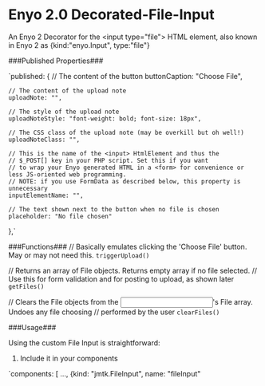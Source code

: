 Enyo 2.0 Decorated-File-Input
=============================

An Enyo 2 Decorator for the &lt;input type="file"> HTML element, also known in Enyo 2 as {kind:"enyo.Input", type:"file"}

###Published Properties###
    
`published: {
    // The content of the button
    buttonCaption: "Choose File",

    // The content of the upload note
    uploadNote: "",

	// The style of the upload note
    uploadNoteStyle: "font-weight: bold; font-size: 18px",
    
	// The CSS class of the upload note (may be overkill but oh well!)
    uploadNoteClass: "",
    
	// This is the name of the <input> HtmlElement and thus the
    // $_POST[] key in your PHP script. Set this if you want
    // to wrap your Enyo generated HTML in a <form> for convenience or less JS-oriented web programming.
    // NOTE: if you use FormData as described below, this property is unnecessary
    inputElementName: "",
    
	// The text shown next to the button when no file is chosen
    placeholder: "No file chosen"
},`

###Functions###
// Basically emulates clicking the 'Choose File' button. May or may not need this.
`triggerUpload()`

// Returns an array of File objects. Returns empty array if no file selected.
// Use this for form validation and for posting to upload, as shown later
`getFiles()`

// Clears the File objects from the <input>'s File array. Undoes any file choosing
// performed by the user
`clearFiles()`

###Usage###

Using the custom File Input is straightforward:

1. Include it in your components

`components: [
    ...,
    {kind: "jmtk.FileInput", name: "fileInput"